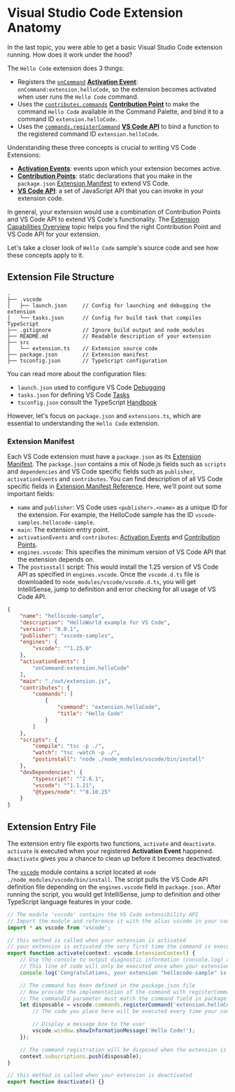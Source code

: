 ---
---

# Visual Studio Code Extension Anatomy

In the last topic, you were able to get a basic Visual Studio Code extension running. How does it work under the hood?

The `Hello Code` extension does 3 things:

- Registers the [`onCommand`](/api/references/activation-events#activationEvents.onCommand) [**Activation Event**](/api/references/activation-events): `onCommand:extension.helloCode`, so the extension becomes activated when user runs the `Hello Code` command.
- Uses the [`contributes.commands`](/api/references/contribution-points#contributes.commands) [**Contribution Point**](/api/references/contribution-points) to make the command `Hello Code` available in the Command Palette, and bind it to a command ID `extension.helloCode`.
- Uses the [`commands.registerCommand`](/api/references/vscode-api#commands.registerCommand) [**VS Code API**](/api/references/vscode-api) to bind a function to the registered command ID `extension.helloCode`.

Understanding these three concepts is crucial to writing VS Code Extensions:

- [**Activation Events**](/api/references/activation-events): events upon which your extension becomes active.
- [**Contribution Points**](/api/references/contribution-points): static declarations that you make in the `package.json` [Extension Manifest](#extension-manifest) to extend VS Code.
- [**VS Code API**](/api/references/vscode-api): a set of JavaScript API that you can invoke in your extension code.

In general, your extension would use a combination of Contribution Points and VS Code API to extend VS Code's functionality. The [Extension Capabilities Overview](/api/extension-capabilities/overview) topic helps you find the right Contribution Point and VS Code API for your extension.

Let's take a closer look of `Hello Code` sample's source code and see how these concepts apply to it.

## Extension File Structure

```
.
├── .vscode
│   ├── launch.json     // Config for launching and debugging the extension
│   └── tasks.json      // Config for build task that compiles TypeScript
├── .gitignore          // Ignore build output and node_modules
├── README.md           // Readable description of your extension
├── src
│   └── extension.ts    // Extension source code
├── package.json        // Extension manifest
├── tsconfig.json       // TypeScript configuration
```

You can read more about the configuration files:

- `launch.json` used to configure VS Code [Debugging](/docs/editor/debugging)
- `tasks.json` for defining VS Code [Tasks](/docs/editor/tasks)
- `tsconfig.json` consult the TypeScript [Handbook](https://www.typescriptlang.org/docs/handbook/tsconfig-json.html)

However, let's focus on `package.json` and `extensions.ts`, which are essential to understanding the `Hello Code` extension.

### Extension Manifest

Each VS Code extension must have a `package.json` as its [Extension Manifest](/api/references/extension-manifest). The `package.json` contains a mix of Node.js fields such as `scripts` and `dependencies` and VS Code specific fields such as `publisher`, `activationEvents` and `contributes`. You can find description of all VS Code specific fields in [Extension Manifest Reference](/api/references/extension-manifest). Here, we'll point out some important fields:

- `name` and `publisher`: VS Code uses `<publisher>.<name>` as a unique ID for the extension. For example, the HelloCode sample has the ID `vscode-samples.hellocode-sample`.
- `main`: The extension entry point.
- `activationEvents` and `contributes`: [Activation Events](/api/references/activation-events) and [Contribution Points](/api/references/contribution-points).
- `engines.vscode`: This specifies the minimum version of VS Code API that the extension depends on.
- The `postinstall` script: This would install the 1.25 version of VS Code API as specified in `engines.vscode`. Once the `vscode.d.ts` file is downloaded to `node_modules/vscode/vscode.d.ts`, you will get IntelliSense, jump to definition and error checking for all usage of VS Code API.

```json
{
	"name": "hellocode-sample",
	"description": "HelloWorld example for VS Code",
	"version": "0.0.1",
	"publisher": "vscode-samples",
	"engines": {
		"vscode": "^1.25.0"
	},
	"activationEvents": [
		"onCommand:extension.helloCode"
	],
	"main": "./out/extension.js",
	"contributes": {
		"commands": [
			{
				"command": "extension.helloCode",
				"title": "Hello Code"
			}
		]
	},
	"scripts": {
		"compile": "tsc -p ./",
		"watch": "tsc -watch -p ./",
		"postinstall": "node ./node_modules/vscode/bin/install"
	},
	"devDependencies": {
		"typescript": "^2.6.1",
		"vscode": "^1.1.21",
		"@types/node": "^8.10.25"
	}
}
```

## Extension Entry File

The extension entry file exports two functions, `activate` and `deactivate`. `activate` is executed when your registered **Activation Event** happened. `deactivate` gives you a chance to clean up before it becomes deactivated.

The [`vscode`](https://www.npmjs.com/package/vscode) module contains a script located at `node ./node_modules/vscode/bin/install`. The script pulls the VS Code API  definition file depending on the `engines.vscode` field in `package.json`. After running the script, you would get IntelliSense, jump to definition and other TypeScript language features in your code.

```ts
// The module 'vscode' contains the VS Code extensibility API
// Import the module and reference it with the alias vscode in your code below
import * as vscode from 'vscode';

// this method is called when your extension is activated
// your extension is activated the very first time the command is executed
export function activate(context: vscode.ExtensionContext) {
	// Use the console to output diagnostic information (console.log) and errors (console.error)
	// This line of code will only be executed once when your extension is activated
	console.log('Congratulations, your extension "hellocode-sample" is now active!');

	// The command has been defined in the package.json file
	// Now provide the implementation of the command with registerCommand
	// The commandId parameter must match the command field in package.json
	let disposable = vscode.commands.registerCommand('extension.helloCode', () => {
		// The code you place here will be executed every time your command is executed

		// Display a message box to the user
		vscode.window.showInformationMessage('Hello Code!');
	});

    // The command registration will be disposed when the extension is deactivated
	context.subscriptions.push(disposable);
}

// this method is called when your extension is deactivated
export function deactivate() {}
```
